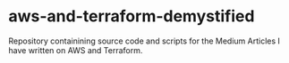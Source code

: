 # aws-and-terraform-demystified
Repository containining source code and scripts for the Medium Articles I have written on AWS and Terraform.
